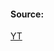 #### Source:
[YT](https://www.youtube.com/watch?v=arIuMrC06fA&list=PLXj4XH7LcRfDrdQuJTHIPmKMpa7eYVaPm&index=59)

